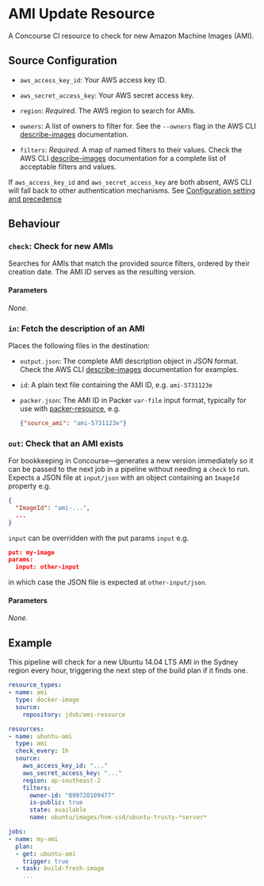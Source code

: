 # AMI Update Resource

A Concourse CI resource to check for new Amazon Machine Images (AMI).

## Source Configuration

- `aws_access_key_id`: Your AWS access key ID.

- `aws_secret_access_key`: Your AWS secret access key. 

- `region`: *Required.* The AWS region to search for AMIs.

- `owners`: A list of owners to filter for. See the `--owners` flag in the AWS CLI [describe-images](http://docs.aws.amazon.com/cli/latest/reference/ec2/describe-images.html) documentation.

- `filters`: *Required.* A map of named filters to their values. Check the AWS CLI [describe-images](http://docs.aws.amazon.com/cli/latest/reference/ec2/describe-images.html) documentation for a complete list of acceptable filters and values.

If `aws_access_key_id` and `aws_secret_access_key` are both absent, AWS CLI will fall back to other authentication mechanisms. See [Configuration setting and precedence](http://docs.aws.amazon.com/cli/latest/userguide/cli-chap-getting-started.html#config-settings-and-precedence)

## Behaviour

### `check`: Check for new AMIs

Searches for AMIs that match the provided source filters, ordered by their creation date. The AMI ID serves as the resulting version.

#### Parameters

*None.*

### `in`: Fetch the description of an AMI

Places the following files in the destination:

- `output.json`: The complete AMI description object in JSON format. Check the AWS CLI [describe-images](http://docs.aws.amazon.com/cli/latest/reference/ec2/describe-images.html#examples) documentation for examples.

- `id`: A plain text file containing the AMI ID, e.g. `ami-5731123e`

- `packer.json`: The AMI ID in Packer `var-file` input format, typically for use with [packer-resource](https://github.com/jdub/packer-resource), e.g.

  ```json
  {"source_ami": "ami-5731123e"}
  ```

### `out`: Check that an AMI exists

For bookkeeping in Concourse—generates a new version immediately so it can be passed to the next job in a pipeline without needing a `check` to run. Expects a JSON file at `input/json` with an object containing an `ImageId` property e.g.

```json
{
  "ImageId": "ami-...",
  ...
}
```

`input` can be overridden with the put params `input` e.g.

```json
put: my-image
params:
  input: other-input
```

in which case the JSON file is expected at `other-input/json`.

#### Parameters

*None.*

## Example

This pipeline will check for a new Ubuntu 14.04 LTS AMI in the Sydney region every hour, triggering the next step of the build plan if it finds one.

```yaml
resource_types:
- name: ami
  type: docker-image
  source:
    repository: jdub/ami-resource

resources:
- name: ubuntu-ami
  type: ami
  check_every: 1h
  source:
    aws_access_key_id: "..."
    aws_secret_access_key: "..."
    region: ap-southeast-2
    filters:
      owner-id: "099720109477"
      is-public: true
      state: available
      name: ubuntu/images/hvm-ssd/ubuntu-trusty-*server*

jobs:
- name: my-ami
  plan:
  - get: ubuntu-ami
    trigger: true
  - task: build-fresh-image
    ...
```
